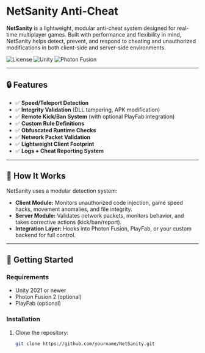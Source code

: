 
# NetSanity Anti-Cheat

**NetSanity** is a lightweight, modular anti-cheat system designed for real-time multiplayer games. Built with performance and flexibility in mind, NetSanity helps detect, prevent, and respond to cheating and unauthorized modifications in both client-side and server-side environments.

![License](https://img.shields.io/badge/license-MIT-green) ![Unity](https://img.shields.io/badge/unity-supported-blue) ![Photon Fusion](https://img.shields.io/badge/photon-fusion%202-compatible-purple)

---

## 🔒 Features

- ✅ **Speed/Teleport Detection**
- ✅ **Integrity Validation** (DLL tampering, APK modification)
- ✅ **Remote Kick/Ban System** (with optional PlayFab integration)
- ✅ **Custom Rule Definitions**
- ✅ **Obfuscated Runtime Checks**
- ✅ **Network Packet Validation**
- ✅ **Lightweight Client Footprint**
- ✅ **Logs + Cheat Reporting System**

---

## 🧠 How It Works

NetSanity uses a modular detection system:

- **Client Module:** Monitors unauthorized code injection, game speed hacks, movement anomalies, and file integrity.
- **Server Module:** Validates network packets, monitors behavior, and takes corrective actions (kick/ban/report).
- **Integration Layer:** Hooks into Photon Fusion, PlayFab, or your custom backend for full control.

---

## 🚀 Getting Started

### Requirements

- Unity 2021 or newer
- Photon Fusion 2 (optional)
- PlayFab (optional)

### Installation

1. Clone the repository:
   ```bash
   git clone https://github.com/yourname/NetSanity.git

